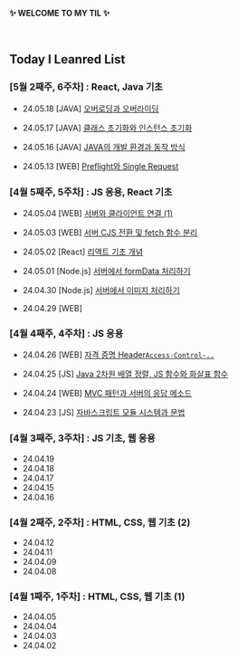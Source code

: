 **✨ WELCOME TO MY TIL ✨**

<br/>

## Today I Leanred List

### [5월 2째주, 6주차] : React, Java 기초

- 24.05.18 [JAVA] [오버로딩과 오버라이딩](https://github.com/yoouung/TIL-KCS/blob/main/May/2024-05-18.md)

- 24.05.17 [JAVA] [클래스 초기화와 인스턴스 초기화](https://github.com/yoouung/TIL-KCS/blob/main/May/2024-05-17.md)

- 24.05.16 [JAVA] [JAVA의 개발 환경과 동작 방식](https://github.com/yoouung/TIL-KCS/blob/main/May/2024-05-16.md)

- 24.05.13 [WEB] [Preflight와 Single Request](https://github.com/yoouung/TIL-KCS/blob/main/May/2024-05-13.md)

### [4월 5째주, 5주차] : JS 응용, React 기초

- 24.05.04 [WEB] [서버와 클라이언트 연결 (1)](https://github.com/yoouung/TIL-KCS/blob/main/May/2024-05-04.md)

- 24.05.03 [WEB] [서버 CJS 전환 및 fetch 함수 분리](https://github.com/yoouung/TIL-KCS/blob/main/May/2024-05-03.md)

- 24.05.02 [React] [리액트 기초 개념](https://github.com/yoouung/TIL-KCS/blob/main/May/2024-05-02.md)

- 24.05.01 [Node.js] [서버에서 formData 처리하기](https://github.com/yoouung/TIL-KCS/blob/main/May/2024-05-01.md)

- 24.04.30 [Node.js] [서버에서 이미지 처리하기](https://github.com/yoouung/TIL-KCS/blob/main/April/2024-04-30.md)

- 24.04.29 [WEB]

### [4월 4째주, 4주차] : JS 응용

- 24.04.26 [WEB] [자격 증명 Header`Access-Control-..`](https://github.com/yoouung/TIL-KCS/blob/main/April/2024-04-26.md)

- 24.04.25 [JS] [Java 2차원 배열 정렬, JS 함수와 화살표 함수](https://github.com/yoouung/TIL-KCS/blob/main/April/2024-04-25.md)

- 24.04.24 [WEB] [MVC 패턴과 서버의 응답 메소드](https://github.com/yoouung/TIL-KCS/blob/main/April/2024-04-24.md)

- 24.04.23 [JS] [자바스크립트 모듈 시스템과 문법](https://github.com/yoouung/TIL-KCS/blob/main/April/2024-04-23.md)

### [4월 3째주, 3주차] : JS 기초, 웹 응용

- 24.04.19
- 24.04.18
- 24.04.17
- 24.04.15
- 24.04.16

### [4월 2째주, 2주차] : HTML, CSS, 웹 기초 (2)

- 24.04.12
- 24.04.11
- 24.04.09
- 24.04.08

### [4월 1째주, 1주차] : HTML, CSS, 웹 기초 (1)

- 24.04.05
- 24.04.04
- 24.04.03
- 24.04.02
